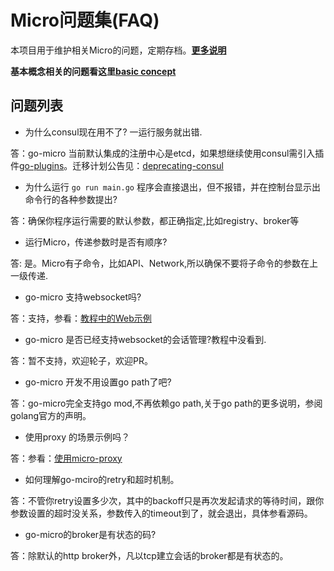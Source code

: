 # Micro问题集(FAQ)

本项目用于维护相关Micro的问题，定期存档。**[更多说明](https://github.com/micro-in-cn/questions/blob/master/instruction.md)**

**基本概念相关的问题看这里[basic concept](basic-concept.md)**

## 问题列表

+ 为什么consul现在用不了? 一运行服务就出错.

答：go-micro 当前默认集成的注册中心是etcd，如果想继续使用consul需引入插件[go-plugins](https://github.com/micro/go-plugins/tree/master/registry/consul)。迁移计划公告见：[deprecating-consul](https://micro.mu/blog/2019/10/04/deprecating-consul.html)

+ 为什么运行 `go run main.go` 程序会直接退出，但不报错，并在控制台显示出命令行的各种参数提出?

答：确保你程序运行需要的默认参数，都正确指定,比如registry、broker等

+ 运行Micro，传递参数时是否有顺序?

答: 是。Micro有子命令，比如API、Network,所以确保不要将子命令的参数在上一级传递.

+ go-micro 支持websocket吗?

答：支持，参看：[教程中的Web示例](https://github.com/micro-in-cn/tutorials/tree/master/examples/basic-practices/micro-api/web)

+ go-micro 是否已经支持websocket的会话管理?教程中没看到.

答：暂不支持，欢迎轮子，欢迎PR。

+ go-micro 开发不用设置go path了吧?

答：go-micro完全支持go mod,不再依赖go path,关于go path的更多说明，参阅golang官方的声明。

+ 使用proxy 的场景示例吗？

答：参看：[使用micro-proxy](https://github.com/micro-in-cn/tutorials/blob/master/examples/senior-practices/micro-proxy/READEME.md)

+ 如何理解go-mciro的retry和超时机制。

答：不管你retry设置多少次，其中的backoff只是再次发起请求的等待时间，跟你参数设置的超时没关系，参数传入的timeout到了，就会退出，具体参看源码。

+ go-micro的broker是有状态的码?

答：除默认的http broker外，凡以tcp建立会话的broker都是有状态的。



